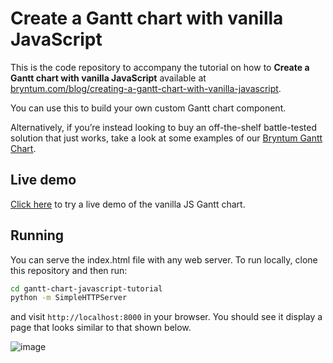 # Create a Gantt chart with vanilla JavaScript

This is the code repository to accompany the tutorial on how to **Create a Gantt chart with vanilla JavaScript** available at [bryntum.com/blog/creating-a-gantt-chart-with-vanilla-javascript](https://www.bryntum.com/blog/creating-a-gantt-chart-with-vanilla-javascript).

You can use this to build your own custom Gantt chart component.

Alternatively, if you’re instead looking to buy an off-the-shelf battle-tested solution that just works, take a look at some examples of our [Bryntum Gantt Chart](https://www.bryntum.com/products/gantt/).

## Live demo

[Click here](https://bryntum.com/playpen/vanilla-javascript-gantt-chart/) to try a live demo of the vanilla JS Gantt chart.

## Running

You can serve the index.html file with any web server. To run locally, clone this repository and then run:

```bash
cd gantt-chart-javascript-tutorial
python -m SimpleHTTPServer
```

and visit `http://localhost:8000` in your browser. You should see it display a page that looks similar to that shown below.

![image](https://user-images.githubusercontent.com/2641205/175103263-87263fed-4715-4a8c-aea2-45a77a2e9d75.png)
